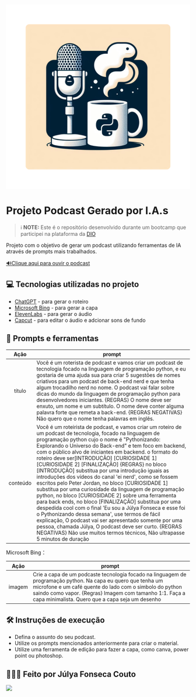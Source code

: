 <p align="center">
  <img 
    src="/assets/capa.png"
    width = 800
  />
</p>

# Projeto Podcast Gerado por I.A.s


 > ℹ️ **NOTE:**  Este é o repositório desenvolvido durante um bootcamp que participei na plataforma da [DIO](https://dio.me)

Projeto com o objetivo de gerar um podcast utilizando ferramentas de IA através de prompts mais trabalhados.

<a href="https://github.com/eafonseca/prompts-for-podcast-generate-by-ia/blob/103d2c916d32f7f17fbcd0fd265bcbee38161357/output/podcast.mp3" title="View PDF now"> 🔊Clique aqui para ouvir o podcast</a>

## 💻 Tecnologias utilizadas no projeto

- [ChatGPT](https://chat.openai.com/) - para gerar o roteiro
- [Microsoft Bing](https://www.bing.com/chat) - para gerar a capa
- [ElevenLabs](https://beta.elevenlabs.io/) - para gerar o áudio
- [Capcut](https://www.capcut.com/pt-br/) - para editar o áudio e adcionar sons de fundo

## 📄 Prompts e ferramentas

|   Ação   | prompt                                                                                                                                                                                                                                                                         |
| :------: | ------------------------------------------------------------------------------------------------------------------------------------------------------------------------------------------------------------------------------------------------------------------------------ |
|  título  | Você é um roterista de podcast e vamos criar um podcast de tecnologia focado na linguagem de programação python, e eu gostaria de uma ajuda sua para criar 5 sugestões de nomes criativos para um podcast de back-end nerd e que tenha algum trocadilho nerd no nome. O podcast vai falar sobre dicas do mundo da linguagem de programação python para desenvolvedores iniciantes. {REGRAS} O nome deve ser enxuto, um nome e um subtítulo. O nome deve conter alguma palavra forte que remeta a back-end. {REGRAS NEGATIVAS} Não quero que o nome tenha palavras em inglês.                                                                                                                                                                                               |
| conteúdo | Você é um roteirista de podcast, e vamos criar um  roteiro de um podcast de tecnologia, focado na linguagem de programação python cujo o nome é "Pythonizando: Explorando o Universo do Back-end" e tem foco em backend,  com o público alvo de iniciantes em backend. o formato do roteiro deve ser[INTRODUÇÃO] [CURIOSIDADE 1] [CURIOSIDADE 2] [FINALIZAÇÃO] {REGRAS} no bloco [INTRODUÇÃO] substitua por uma introdução iguais as introduções dos vídeos do canal 'ei nerd', como se fossem escritos pelo Peter Jordan, no bloco [CURIOSIDADE 1] substitua por uma curiosidade da linguagem de programação python, no bloco [CURIOSIDADE 2] sobre uma ferramenta para back ends, no bloco [FINALIZAÇÃO] substitua por uma despedida cool com o final 'Eu sou a Júlya Fonseca e esse foi o Pythonizando dessa semana', use termos de fácil explicação, O podcast vai ser apresentado somente por uma pessoa, chamada Júlya, O podcast deve ser curto. {REGRAS NEGATIVAS} Não use muitos termos técnicos, Não ultrapasse 5 minutos de duração |

Microsoft Bing：

|   Ação   | prompt                                                                                                                                                                                                                                                                         |
| :------: | ------------------------------------------------------------------------------------------------------------------------------------------------------------------------------------------------------------------------------------------------------------------------------ |
|  imagem  | Crie a capa de um podcaste tecnologia focado na linguagem de programação python. Na capa eu quero que tenha um microfone e um café quente do lado com o simbolo do python saindo como vapor. {Regras} Imagem com tamanho 1:1. Faça a capa minimalista. Quero que a capa seja um desenho                                                                                                                                                                                                    |



## 🛠️ Instruções de execução

- Defina o assunto do seu podcast.
- Utilize os prompts mencionados anteriormente para criar o material.
- Utilize uma ferramenta de edição para fazer a capa, como canva, power point ou photoshop.

## 👩🏻‍💻 Feito por Júlya Fonseca Couto

<a href="https://www.instagram.com/julyafonseca_yves/" target="_blank"><img src="https://img.shields.io/badge/-Instagram-%23E4405F?style=for-the-badge&logo=instagram&logoColor=white" target="_blank"></a>
